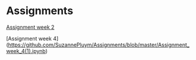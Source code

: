 # Assignments

[Assignment week 2](https://github.com/SuzannePluym/Assignments/blob/master/Assignment_week_2.ipynb)

[Assignment week 4] (https://github.com/SuzannePluym/Assignments/blob/master/Assignment_week_4(1).ipynb)
